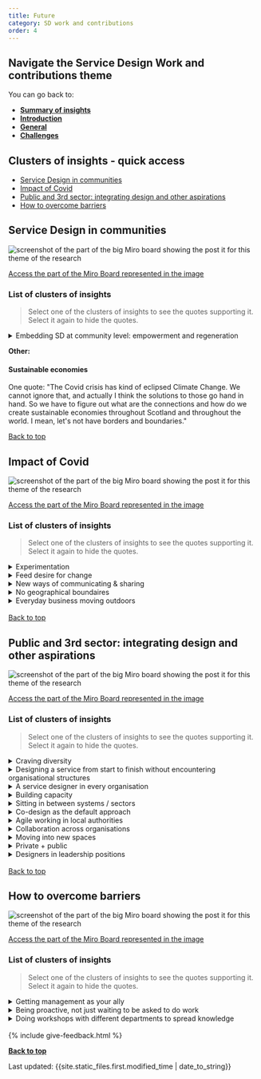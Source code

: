 ```yaml
---
title: Future
category: SD work and contributions
order: 4
---
```


<div class="nav-panel">
   <h2>Navigate the Service Design Work and contributions theme</h2>
   <p style="margin-bottom: 0">You can go back to:</p>
   <ul>
      <li><a href="/practitioner-stories/SD-work-contributions/summary"><strong>Summary of insights</strong></a></li>
      <li><a href="/practitioner-stories/SD-work-contributions/intro"><strong>Introduction</strong></a></li>
      <li><a href="/practitioner-stories/SD-work-contributions/general"><strong>General</strong></a></li>
      <li><a href="/practitioner-stories/SD-work-contributions/challenges"><strong>Challenges</strong></a></li>
   </ul>
</div>

<h2 class="top-line">Clusters of insights - quick access</h2>

- [Service Design in communities](#service-design-in-communities)
- [Impact of Covid](#impact-of-covid)
- [Public and 3rd sector: integrating design and other aspirations](#public-and-3rd-sector-integrating-design-and-other-aspirations)
- [How to overcome barriers](#how-to-overcome-barriers)


<h2 class="top-line" id="service-design-in-communities">Service Design in communities</h2>


![screenshot of the part of the big Miro board showing the post it for this theme of the research](/practitioner-stories/images/SDwork/SDwork-fut1.png)
<p><a href="https://miro.com/app/board/o9J_ldOzA14=/?moveToWidget=3074457352333735767&cot=14" target="_blank">Access the part of the Miro Board represented in the image</a></p>

### List of clusters of insights

> Select one of the clusters of insights to see the quotes supporting it. Select it again to hide the quotes.

 <details>
 <summary>Embedding SD at community level: empowerment and regeneration</summary>
 <ul>
    <li>In the future, we have to think about how we can introduce and encourage service design at the micro-level, the level of communities and small community organisations</li>
    <li>We need to think about it in terms of education and schools. We need to think about it in terms of healthcare in the community. [...] We have to think about how the big problems that face Scotland in terms of homelessness, the drugs crisis - How those communities directly affected  can design solutions to those problems</li>
    <li> If Service Design focused on the regeneration of communities through community participation, I think it would be a really exciting thing because you would start to realise that most of the places are not designed for the people that actually live there</li>
    <li>For me, community is the solution; they are not the problem. [...] The future is local and community-led. And if anything brings that home, it's now. [...] when we look at whatever is coming next, [...] you've got to be ready, you have to start thinking collaboratively and enter the big picture long term and be proactive. We'll see how it goes</li>
    <li>Every health condition is unique, every patient is unique as our doctors tell us very often. But things like booking an appointment happens over and over again, every single day in so many different places. So if we actually set out and sort out how does that work well for a patient, for staff, for the system - so that all three get a good deal out of this and we back that up with the software we design, the data we need for it all. We have it and that is a pattern that we can adjust and adapt of course, but it works. And so this is a massive potential compared to even other countries where healthcare is more siloed, because... like in the USA you go to a different hospital which is a different company every single time. So the NHS has a massive opportunity there and I think it is about realising that</li>
 </ul>
 </details>

**Other:**

#### Sustainable economies

One quote: "The Covid crisis has kind of eclipsed Climate Change. We cannot ignore that, and actually I think the solutions to those go hand in hand. So we have to figure out what are the connections and how do we create sustainable economies throughout Scotland and throughout the world. I mean, let's not have borders and boundaries."

<a class="button" href="#">Back to top</a>

<h2 class="top-line" id="impact-of-covid">Impact of Covid</h2>

![screenshot of the part of the big Miro board showing the post it for this theme of the research](/practitioner-stories/images/SDwork/SDwork-fut2.png)
<p><a href="https://miro.com/app/board/o9J_ldOzA14=/?moveToWidget=3074457352333741316&cot=14" target="_blank">Access the part of the Miro Board represented in the image</a></p>


### List of clusters of insights

> Select one of the clusters of insights to see the quotes supporting it. Select it again to hide the quotes.
 <details>
 <summary>Experimentation</summary>
 <ul>
    <li>One of the hopes are [that] the situation we are just in will soften harden minds to be a bit more open, you know, getting away from that hard set mind.  You go: look, what do you have to lose? let's make a wee pilot group and go and test this, you'll see the results. That's what I would like to see</li>
 </ul>
 </details>
  <details>
 <summary>Feed desire for change</summary>
 <ul>
    <li>[We should] put the emphasis on what are you learning this week; what should the future cities look like? And it is really important that we hang on to those perspectives, because in 6 months time we might have forgotten that idealism that we had about how we could do things differently. And so, that’s something that we have to be very careful about. At the moment, we're all thinking about how to do things in different ways because we have to. Well, let’s not forget that, let's capture it to keep reminding us. Because again, it's that thing about power. Because those in power want us to forget those things, right? So we have to make sure that we don't</li>
 </ul>
 </details>
  <details>
 <summary>New ways of communicating & sharing</summary>
 <ul>
    <li>Think the Covid crisis has opened our eyes to different ways of communicating and sharing and doing this kind of work</li>
 </ul>
 </details>
  <details>
 <summary>No geographical boundaires</summary>
 <ul>
    <li>Yeah, I quite like that now, services not having geographical boundaries</li>
 </ul>
 </details>
  <details>
 <summary>Everyday business moving outdoors</summary>
 <ul>
    <li>I think coronavirus has kicked us into thinking of outside spaces, [like] pop ups. The way businesses operate have massively had to rethink but I think Scotland was particularly bad, compared to part of England, that have things like markets, pop up spaces, food markets, these don't really exist in Scotland. You have the odd farmers market or Sunday market, but I feel when you walk around London you can almost have these things every day. [...] I think the coronavirus made us think how we use outside spaces, but we can do a lot more [for] being able to trade very quickly without having the premises</li>
 </ul>
 </details>
<br>
<a class="button" href="#">Back to top</a>


<h2 class="top-line" id="public-and-3rd-sector-integrating-design-and-other-aspirations">Public and 3rd sector: integrating design and other aspirations</h2>

![screenshot of the part of the big Miro board showing the post it for this theme of the research](/practitioner-stories/images/SDwork/SDwork-fut3.png)
<p><a href="https://miro.com/app/board/o9J_ldOzA14=/?moveToWidget=3074457352333735749&cot=14" target="_blank">Access the part of the Miro Board represented in the image</a></p>


### List of clusters of insights

> Select one of the clusters of insights to see the quotes supporting it. Select it again to hide the quotes.
 <details>
 <summary>Craving diversity</summary>
 <ul>
    <li>It would contribute quite a lot to the retentions. I feel like for service designer and user researcher, because we all are young people. We would never envision ourselves being in a job for twenty years. This is how [my organisation] operates and I‘m sure other organisations in the public sector as well, just assuming that this is not a job for life and having these other opportunities</li>
    <li>It would contribute quite a lot to the retentions. I feel like for service designer and user researcher, because we all are young people. We would never envision ourselves being in a job for twenty years. This is how [my organisation] operates and I‘m sure other organisations in the public sector as well, just assuming that this is not a job for life and having these other opportunities</li>
 </ul>
 </details>
  <details>
 <summary>Designing a service from start to finish without encountering organisational structures</summary>
 <ul>
    <li>My dream, where I want to get to with the [organisation], is like classic service design fashion, like the gov.uk model. Completing a service from start to finish without ever encountering the organisational structure. We‘re so far away from that</li>
 </ul>
 </details>
  <details>
 <summary>A service designer in every organisation</summary>
 <ul>
    <li>I think there should be a service designer in every organisation. I think there should be someone who brings a different perspective  in every organisation.  That's the gap,  but it is also the dream, isn’t it? [...] I suppose I want to see it everywhere. I would like to see  that every organisation has access to a service designer or tools to support service design</li>
    <li>I'd like to see embedded designer in organisation, like in planning for example, for 6 months, 9 months for example, going through a phase where folks are with them in lots of way. Why can't a founder be part of that and a person from the community to learn, or take a courses or whatever else, to get that skills set</li>
    <li>Something that is more mature, slightly more evolved, more sophisticated and realistic. Sometimes I think that it is still a novelty, it is not a core part of how people work. So i think having that more centralised core aspect would be really fascinating. You know, like technical architects now... oh yeah, it’s just a technical architect. If you have any sort of technical capability you need to have an architect and developers. But designers are often still ‘nice to have’ not a ‘must have’. Moving into that ‘must have’ space would be really positive. And that relationship being more sophisticated in thinking about the domain in which it is operating in and how we handle its complexity</li>
 </ul>
 </details>
  <details>
 <summary>Building capacity</summary>
 <ul>
    <li>For the 3rd sector it can be quite difficult especially for things like funding and things like that? to get the right skills in, and to keep them in</li>
    <li>It’s almost like we don’t have to talk about it anymore. It’s a thing that is just in the bones of how we work. It is inherently that shared language. That we’ve been able to demonstrate that we can do this stuff, and it is not something that we are trying to persuade people think about. It is not something we are having to use all these labels for, it’;s just how we work. And that is across the entire public sector. You know, that I could speak to someone who were procuring a service from the public sector, and they know. They think and they know what is important in terms of public services in Scotland. That’s ‘we don’t need to exist anymore’. We just are</li>
    <li>How it works with contractors, and private sector as well, a lot of PS and 3rd sector are now starting to see design roles still on quite short terms contracts quite often, but if you have an internal teams and then you are getting a contractor, how do they work together and make it collaborative and work together and not against each other? There is a positive intent but then how do you make it easier for people to actually do that and properly embed it</li>
    <li>You do need a kind of ecosystem of agency and external and you need capability - like I don’t think anyone is the right, one or the other,</li>
 </ul>
 </details>
  <details>
 <summary>Sitting in between systems / sectors</summary>
 <ul>
    <li>[The way] we procure design work is that there are projects for designers to get involved within like health care, or social care, or housing, or transport. We‘re not yet at a stage, where we can put someone in the middle of all of those things. Those things will always joint up together, and you will always be at the edge of one leaning into another, and that will be where projects make sense. But what if we would encourage people to do design work that actively joins them up so that our health care, social care, and transport systems are actually designed together. [Having] designers [and] design teams to sit in between so that we‘re less siloed</li>
 </ul>
 </details>
  <details>
 <summary>Co-design as the default approach</summary>
 <ul>
    <li>So, being able to have a culture, where we got [SD] as a default, that is the way you do it, design is just part of the day job, not something special or unusual. That is where I would like to see the future. Co-design for most of the things, whatever form it takes. Just having that as our default working pattern would be good. [...] co-design and bringing people in at day one should be your first go to</li>
 </ul>
 </details>
  <details>
 <summary>Agile working in local authorities</summary>
 <ul>
    <li>Why is there not an agile team in my local authority that works across silos and just when the data come in, a given task on a service and do something with that and go do! Again this seems to be these simple things that seem to be at odds when it comes to councils. I'd like to see local authorities etc.. really taking this on. In other words, it's really that consistency across the piece that will help to break silos, it's about efficiencies, not just in budgets but to make sure the service fits the need, and I think particularly now more than ever</li>
 </ul>
 </details>
  <details>
 <summary>Collaboration across organisations</summary>
 <ul>
    <li>Lots of different organisations are coming together to look at the same issue. So let’s say there’s a consultation or an engagement piece, then all these organisations should be doing it together rather than separately. Instead of asking ‘what is the public experience of X organisation in Scotland during lockdown’ we could be asking ‘What is the public experience of public services during lockdown. If we’re all doing that research together, we design much better public services and then the public engages with us once rather than four times. So there has been conversation about this for a long time but nothing really happening</li>
    <li> I think what I would like to see is collaboration between all of them and in particular getting the third sector involved</li>
   <li>Seeing collaboration as a new target operating model for public sector organisations [...] a new model for organisational structure or how we behave with each other. Then I think, lots more stuff would happen</li>
 </ul>
 </details>
  <details>
 <summary>Moving into new spaces</summary>
 <ul>
    <li>I would love people to explore new interesting places where designers are needed, where they’ve not been previously included. I want people to feel brave enough to invite themselves in to those places. And to start seeing themselves as people who can help to solve problems. I‘m quite excited about the different types of designers, that we can have in the future</li>
    <li>How do you feel about activism?  How do you feel about being a designer within the black lives matter movement?  Taking all your skills for storytelling and prototyping and making things real and actually applying that towards climate emergency or towards some form of activism that probably needs designers but doesn’t necessarily know how to ask for them. We tend to think of becoming a designer and joining an agency or joining a team, but could it be more fluid? Could the skill set of being a facilitator, of being a storyteller, of being a problem solver, fit in so many more things that need to be advanced very quickly at the moment. I‘m quite excited about that. I try to push other people into jobs, which I would wish to be brave enough to do</li>
 </ul>
 </details>
  <details>
 <summary>Private + public</summary>
 <ul>
    <li>More aligned and much closer working together. Public sector is not always the right place and doesn't have the resources to deliver on a lot of the service needs of citizens, private sector doesn't always have the perspective and the right driver in order to deliver for citizens needs, so there needs to be much more integration between the two [public / private].  I think we are quite impressive in Scotland still but there are opportunities to do more</li>
    <li>You know they sometime do a chunk of work in discovery but then a different company does something else and at each stage, it's like a whole process, which is not the best way of doing it.  I think it's good that there is a SAtSD because, there is the intent there, but I think in order for it to really have impact, it's like something has to change to enable that to happen I think, there is bit of a disconnect between that, so in order to really help that approach to happen PS and 3rd sector work together to do certain things, because there is a lot of overlap in service where other organisations signpost and things like that, but there are all doing their separate design of things</li>
 </ul>
 </details>
  <details>
 <summary>Designers in leadership positions</summary>
 <ul>
    <li>I want to see more people in design leadership positions. I want to see more women in design leadership positions. The side projects I choose to do in my spare time, are helping to build up that community of people to be the potential future design leaders</li>
    <li> We want to see more designers work their way into leadership within organisations. [...]  Actually, having design leadership at a level can help to steer an organisation. As so many of our organisations are going to need adapting in years to come if not already. So, how can design be seen as a helpful skill and tool to manage that</li>
 </ul>
 </details>
<br>
<a class="button" href="#">Back to top</a>

<h2 class="top-line" id="how-to-overcome-barriers">How to overcome barriers</h2>

![screenshot of the part of the big Miro board showing the post it for this theme of the research](/practitioner-stories/images/SDwork/SDwork-fut4.png)
<p><a href="https://miro.com/app/board/o9J_ldOzA14=/?moveToWidget=3074457352333735897&cot=14" target="_blank">Access the part of the Miro Board represented in the image</a></p>


### List of clusters of insights

> Select one of the clusters of insights to see the quotes supporting it. Select it again to hide the quotes.
 <details>
 <summary>Getting management as your ally</summary>
 <ul>
    <li>Which again had its pitfalls, but it also had its benefits in the fact that whenever we introduced it to large scale projects or transformations there was an ally to it, we didn’t have to explain the benefits to it although we would have enough examples to call upon. So, there were two sides of the coin. We got attraction to it quite quickly, while others were struggling more to try to prove the benefit</li>
 </ul>
 </details>
 <details>
 <summary>Being proactive, not just waiting to be asked to do work</summary>
 <ul>
    <li>My aspiration is if I just do the work for myself, [...] I am just starting to work out what a good [service] looks like and designing for service by myself without anyone telling me to do it. And I will continue doing that. And then if some decision comes in, some commission, I can say ‘oh, is it about [this service]? This is what I know about [it]’. And so I front load my own process, in that way I can say, ‘ and actually all of this is evidence based, this is what I’ve done. So that’s a way to be quick and respond without just-- it’s being proactive rather than just rushing around from all these different things [48:59 not sure what she says] and trying to like feed them all. It’s almost impossible and you always end up doing slightly shitty work cause everything is a rush, and other people will be faster cause they are not doing a proper design process. So I think that’s my current tactic. Can I form load it all, and in the meantime, well right now I’m not really asked to do much on products or projects. But if I am, I’ll do my best. But my priority should be the front-loading or the establishing all these patterns and all this. Which I don’t know if it is possible, it seems like a vast job. But I feel like I can make more difference on that than going to advocate for design on a product that needs to be shifted in two weeks</li>
 </ul>
 </details>
  <details>
 <summary>Doing workshops with different departments to spread knowledge</summary>
 <ul>
    <li>And we had consultants to help to be able to do that and they also went on to do three or four workshops in different areas with different people. So, education and health as well to do some workshops there, which helped us to gain and spread the knowledge of it a bit</li>
 </ul>
 </details>

<br>
{% include give-feedback.html %}

<p><a href="#"><strong>Back to top</strong></a></p>

<p>Last updated: {{site.static_files.first.modified_time | date_to_string}}</p>

<!--

<a href="" target="_blank"></a>

-->